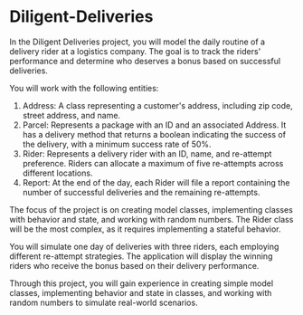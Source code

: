 # Diligent-Deliveries

In the Diligent Deliveries project, you will model the daily routine of a delivery rider at a logistics company. The goal is to track the riders' performance and determine who deserves a bonus based on successful deliveries.

You will work with the following entities:
1. Address: A class representing a customer's address, including zip code, street address, and name.
2. Parcel: Represents a package with an ID and an associated Address. It has a delivery method that returns a boolean indicating the success of the delivery, with a minimum success rate of 50%.
3. Rider: Represents a delivery rider with an ID, name, and re-attempt preference. Riders can allocate a maximum of five re-attempts across different locations.
4. Report: At the end of the day, each Rider will file a report containing the number of successful deliveries and the remaining re-attempts.

The focus of the project is on creating model classes, implementing classes with behavior and state, and working with random numbers. The Rider class will be the most complex, as it requires implementing a stateful behavior.

You will simulate one day of deliveries with three riders, each employing different re-attempt strategies. The application will display the winning riders who receive the bonus based on their delivery performance.

Through this project, you will gain experience in creating simple model classes, implementing behavior and state in classes, and working with random numbers to simulate real-world scenarios.